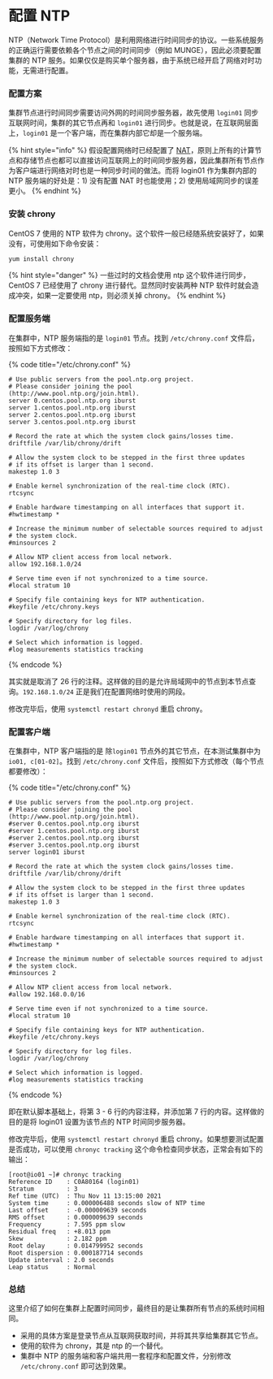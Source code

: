 # 配置 NTP

NTP（Network Time Protocol）是利用网络进行时间同步的协议。一些系统服务的正确运行需要依赖各个节点之间的时间同步（例如 MUNGE），因此必须要配置集群的 NTP 服务。如果仅仅是购买单个服务器，由于系统已经开启了网络对时功能，无需进行配置。

### 配置​方案

集群​节点进行时间同步需要访问外网的时间同步服务器，故先使用 `login01` 同步互联网时间，集群的其它节点再和 `login01` 进行同步。也就是说，在互联网层面上，`login01` 是一个客户端，而在集群内部它却是一个服务端。

{% hint style="info" %}
假设​配置网络时已经配置了 [NAT](https://ryanbernx.gitbook.io/cluster-admin/system/network#nat)，原则上所有的计算节点和存储节点也都可以直接访问互联网上的时间同步服务器，因此集群所有节点作为客户端进行网络对时也是一种同步时间的做法。而将 login01 作为集群内部的 NTP 服务端的好处是：1) 没有配置 NAT 时也能使用；2) 使用局域网同步的误差更小。
{% endhint %}

### 安装​ chrony

Ce​ntOS 7 使用的 NTP 软件为 chrony。这个软件一般已经随系统安装好了，如果没有，可使用如下命令安装：

```bash
yu​m install chrony
```

{% hint style="danger" %}
一些​过时的文档会使用 ntp 这个软件进行同步，CentOS 7 已经使用了 chrony 进行替代。显然同时安装两种 NTP 软件时就会造成冲突，如果一定要使用 ntp，则必须关掉 chrony。
{% endhint %}

### 配置​服务端

在​集群中，NTP 服务端指的是 `login01` 节点。找到 `/etc/chrony.conf` 文件后，按照如下方式修改：

{% code title="/etc/chrony.conf" %}
```
# Use public servers from the pool.ntp.org project.
# Please consider joining the pool (http://www.pool.ntp.org/join.html).
server 0.centos.pool.ntp.org iburst
server 1.centos.pool.ntp.org iburst
server 2.centos.pool.ntp.org iburst
server 3.centos.pool.ntp.org iburst

# Record the rate at which the system clock gains/losses time.
driftfile /var/lib/chrony/drift

# Allow the system clock to be stepped in the first three updates
# if its offset is larger than 1 second.
makestep 1.0 3

# Enable kernel synchronization of the real-time clock (RTC).
rtcsync

# Enable hardware timestamping on all interfaces that support it.
#hwtimestamp *

# Increase the minimum number of selectable sources required to adjust
# the system clock.
#minsources 2

# Allow NTP client access from local network.
allow 192.168.1.0/24

# Serve time even if not synchronized to a time source.
#local stratum 10

# Specify file containing keys for NTP authentication.
#keyfile /etc/chrony.keys

# Specify directory for log files.
logdir /var/log/chrony

# Select which information is logged.
#log measurements statistics tracking
```
{% endcode %}

其实​就是取消了 26 行的注释。这样做的目的是允许局域网中的节点到本节点查询。`192.168.1.0/24` 正是我们在配置网络时使用的网段。

修改​完毕后，使用 `systemctl restart chronyd` 重启 chrony。

### 配置​客户端

在​集群中，NTP 客户端指的是 除`login01` 节点外的其它节点，在本测试集群中为 `io01, c[01-02]`。找到 `/etc/chrony.conf` 文件后，按照如下方式修改（每个节点都要修改）：

{% code title="/etc/chrony.conf" %}
```
# Use public servers from the pool.ntp.org project.
# Please consider joining the pool (http://www.pool.ntp.org/join.html).
#server 0.centos.pool.ntp.org iburst
#server 1.centos.pool.ntp.org iburst
#server 2.centos.pool.ntp.org iburst
#server 3.centos.pool.ntp.org iburst
server login01 iburst

# Record the rate at which the system clock gains/losses time.
driftfile /var/lib/chrony/drift

# Allow the system clock to be stepped in the first three updates
# if its offset is larger than 1 second.
makestep 1.0 3

# Enable kernel synchronization of the real-time clock (RTC).
rtcsync

# Enable hardware timestamping on all interfaces that support it.
#hwtimestamp *

# Increase the minimum number of selectable sources required to adjust
# the system clock.
#minsources 2

# Allow NTP client access from local network.
#allow 192.168.0.0/16

# Serve time even if not synchronized to a time source.
#local stratum 10

# Specify file containing keys for NTP authentication.
#keyfile /etc/chrony.keys

# Specify directory for log files.
logdir /var/log/chrony

# Select which information is logged.
#log measurements statistics tracking
```
{% endcode %}

即​在默认脚本基础上，将第 3 - 6 行的内容注释，并添加第 7 行的内容。这样做的目的是将 login01 设置为该节点的 NTP 时间同步服务器。

修改​完毕后，使用 `systemctl restart chronyd` 重启 chrony。如果想要测试配置是否成功，可以使用 `chronyc tracking` 这个命令检查同步状态，正常会有如下的输出：

```
[root@io01 ~]# chronyc tracking
Reference ID    : C0A80164 (login01)
Stratum         : 3
Ref time (UTC)  : Thu Nov 11 13:15:00 2021
System time     : 0.000006488 seconds slow of NTP time
Last offset     : -0.000009639 seconds
RMS offset      : 0.000009639 seconds
Frequency       : 7.595 ppm slow
Residual freq   : +8.013 ppm
Skew            : 2.182 ppm
Root delay      : 0.014799952 seconds
Root dispersion : 0.000187714 seconds
Update interval : 2.0 seconds
Leap status     : Normal
```

### 总结​

这里​介绍了如何在集群上配置时间同步，最终目的是让集群所有节点的系统时间相同。

* 采用​的具体方案是登录节点从互联网获取时间，并将其共享给集群其它节点。
* 使用​的软件为 chrony，其是 ntp 的一个替代。
* 集群​中 NTP 的服务端和客户端共用一套程序和配置文件，分别修改 `/etc/chrony.conf` 即可达到效果。
